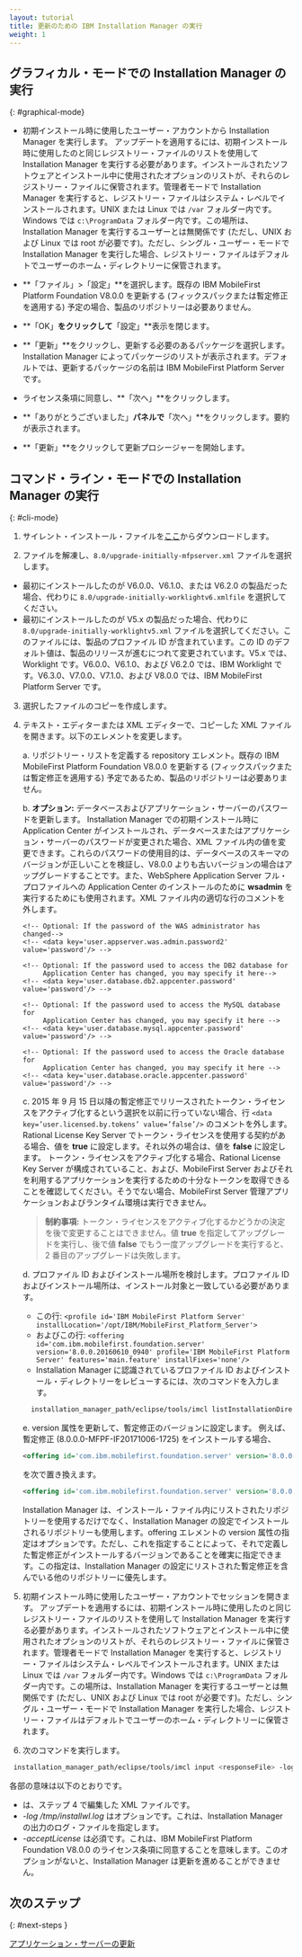 ```yaml
---
layout: tutorial
title: 更新のための IBM Installation Manager の実行
weight: 1
---
```

<!-- NLS_CHARSET=UTF-8 -->
## グラフィカル・モードでの Installation Manager の実行
{: #graphical-mode}

* 初期インストール時に使用したユーザー・アカウントから Installation Manager を実行します。
  アップデートを適用するには、初期インストール時に使用したのと同じレジストリー・ファイルのリストを使用して Installation Manager を実行する必要があります。インストールされたソフトウェアとインストール中に使用されたオプションのリストが、それらのレジストリー・ファイルに保管されます。管理者モードで Installation Manager を実行すると、レジストリー・ファイルはシステム・レベルでインストールされます。UNIX または Linux では `/var` フォルダー内です。Windows では `c:\ProgramData` フォルダー内です。この場所は、Installation Manager を実行するユーザーとは無関係です (ただし、UNIX および Linux では root が必要です)。ただし、シングル・ユーザー・モードで Installation Manager を実行した場合、レジストリー・ファイルはデフォルトでユーザーのホーム・ディレクトリーに保管されます。

* **「ファイル」>「設定」**を選択します。既存の IBM MobileFirst Platform Foundation V8.0.0 を更新する (フィックスパックまたは暫定修正を適用する) 予定の場合、製品のリポジトリーは必要ありません。

* **「OK」**をクリックして**「設定」**表示を閉じます。

* **「更新」**をクリックし、更新する必要のあるパッケージを選択します。Installation Manager によってパッケージのリストが表示されます。デフォルトでは、更新するパッケージの名前は IBM MobileFirst Platform Server です。

* ライセンス条項に同意し、**「次へ」**をクリックします。

* **「ありがとうございました」**パネルで**「次へ」**をクリックします。要約が表示されます。

* **「更新」**をクリックして更新プロシージャーを開始します。

## コマンド・ライン・モードでの Installation Manager の実行
{: #cli-mode}

1. サイレント・インストール・ファイルを[ここ](http://public.dhe.ibm.com/software/products/en/MobileFirstPlatform/docs/v800/Silent_Install_Sample_Files.zip)からダウンロードします。

2. ファイルを解凍し、`8.0/upgrade-initially-mfpserver.xml` ファイルを選択します。
  - 最初にインストールしたのが V6.0.0、V6.1.0、または V6.2.0 の製品だった場合、代わりに `8.0/upgrade-initially-worklightv6.xmlfile` を選択してください。
  - 最初にインストールしたのが V5.x の製品だった場合、代わりに `8.0/upgrade-initially-worklightv5.xml` ファイルを選択してください。このファイルには、製品のプロファイル ID が含まれています。この ID のデフォルト値は、製品のリリースが進むにつれて変更されています。V5.x では、Worklight です。V6.0.0、V6.1.0、および V6.2.0 では、IBM Worklight です。V6.3.0、V7.0.0、V7.1.0、および V8.0.0 では、IBM MobileFirst Platform Server です。

3. 選択したファイルのコピーを作成します。

4. テキスト・エディターまたは XML エディターで、コピーした XML ファイルを開きます。以下のエレメントを変更します。

   a. リポジトリー・リストを定義する repository エレメント。既存の IBM MobileFirst Platform Foundation V8.0.0 を更新する (フィックスパックまたは暫定修正を適用する) 予定であるため、製品のリポジトリーは必要ありません。

   b. **オプション:** データベースおよびアプリケーション・サーバーのパスワードを更新します。
      Installation Manager での初期インストール時に Application Center がインストールされ、データベースまたはアプリケーション・サーバーのパスワードが変更された場合、XML ファイル内の値を変更できます。これらのパスワードの使用目的は、データベースのスキーマのバージョンが正しいことを検証し、V8.0.0 よりも古いバージョンの場合はアップグレードすることです。また、WebSphere Application Server フル・プロファイルへの Application Center のインストールのために **wsadmin** を実行するためにも使用されます。XML ファイル内の適切な行のコメントを外します。
      ```
      <!-- Optional: If the password of the WAS administrator has changed-->
      <!-- <data key='user.appserver.was.admin.password2' value='password'/> -->

      <!-- Optional: If the password used to access the DB2 database for
           Application Center has changed, you may specify it here-->
      <!-- <data key='user.database.db2.appcenter.password' value='password'/> -->

      <!-- Optional: If the password used to access the MySQL database for
           Application Center has changed, you may specify it here -->
      <!-- <data key='user.database.mysql.appcenter.password' value='password'/> -->

      <!-- Optional: If the password used to access the Oracle database for
           Application Center has changed, you may specify it here -->
      <!-- <data key='user.database.oracle.appcenter.password' value='password'/> -->
      ```

    c. 2015 年 9 月 15 日以降の暫定修正でリリースされたトークン・ライセンスをアクティブ化するという選択を以前に行っていない場合、行 `<data key=’user.licensed.by.tokens’ value=’false’/>` のコメントを外します。Rational License Key Server でトークン・ライセンスを使用する契約がある場合、値を **true** に設定します。それ以外の場合は、値を **false** に設定します。
      トークン・ライセンスをアクティブ化する場合、Rational License Key Server が構成されていること、および、MobileFirst Server およびそれを利用するアプリケーションを実行するための十分なトークンを取得できることを確認してください。そうでない場合、MobileFirst Server 管理アプリケーションおよびランタイム環境は実行できません。
      > **制約事項:** トークン・ライセンスをアクティブ化するかどうかの決定を後で変更することはできません。値 **true** を指定してアップグレードを実行し、後で値 **false** でもう一度アップグレードを実行すると、2 番目のアップグレードは失敗します。

    d. プロファイル ID およびインストール場所を検討します。プロファイル ID およびインストール場所は、インストール対象と一致している必要があります。
      * この行: `<profile id='IBM MobileFirst Platform Server' installLocation='/opt/IBM/MobileFirst_Platform_Server'>`
      * およびこの行: `<offering id='com.ibm.mobilefirst.foundation.server' version='8.0.0.20160610_0940' profile='IBM MobileFirst Platform Server' features='main.feature' installFixes='none'/>`
      * Installation Manager に認識されているプロファイル ID およびインストール・ディレクトリーをレビューするには、次のコマンドを入力します。
    ```bash
      installation_manager_path/eclipse/tools/imcl listInstallationDirectories -verbose
    ```

    e. version 属性を更新して、暫定修正のバージョンに設定します。
       例えば、暫定修正 (8.0.0.0-MFPF-IF20171006-1725) をインストールする場合、

      ```xml
      <offering id='com.ibm.mobilefirst.foundation.server' version='8.0.0.20160610_0940' profile='IBM MobileFirst Platform Server' features='main.feature' installFixes='none'/>
      ```

      を次で置き換えます。

      ```xml
      <offering id='com.ibm.mobilefirst.foundation.server' version='8.0.0.20171006-1725' profile='IBM MobileFirst Platform Server' features='main.feature' installFixes='none'/>
      ```

      Installation Manager は、インストール・ファイル内にリストされたリポジトリーを使用するだけでなく、Installation Manager の設定でインストールされるリポジトリーも使用します。offering エレメントの version 属性の指定はオプションです。ただし、これを指定することによって、それで定義した暫定修正がインストールするバージョンであることを確実に指定できます。この指定は、Installation Manager の設定にリストされた暫定修正を含んでいる他のリポジトリーに優先します。

5. 初期インストール時に使用したユーザー・アカウントでセッションを開きます。
    アップデートを適用するには、初期インストール時に使用したのと同じレジストリー・ファイルのリストを使用して Installation Manager を実行する必要があります。インストールされたソフトウェアとインストール中に使用されたオプションのリストが、それらのレジストリー・ファイルに保管されます。管理者モードで Installation Manager を実行すると、レジストリー・ファイルはシステム・レベルでインストールされます。UNIX または Linux では `/var` フォルダー内です。Windows では `c:\ProgramData` フォルダー内です。この場所は、Installation Manager を実行するユーザーとは無関係です (ただし、UNIX および Linux では root が必要です)。ただし、シングル・ユーザー・モードで Installation Manager を実行した場合、レジストリー・ファイルはデフォルトでユーザーのホーム・ディレクトリーに保管されます。

6. 次のコマンドを実行します。
  ```bash
   installation_manager_path/eclipse/tools/imcl input <responseFile> -log /tmp/installwl.log -acceptLicense
  ```
   各部の意味は以下のとおりです。
   * <responseFile> は、ステップ 4 で編集した XML ファイルです。
   * *-log /tmp/installwl.log* はオプションです。これは、Installation Manager の出力のログ・ファイルを指定します。
   * *-acceptLicense* は必須です。これは、IBM MobileFirst Platform Foundation V8.0.0 のライセンス条項に同意することを意味します。このオプションがないと、Installation Manager は更新を進めることができません。

## 次のステップ
{: #next-steps }

[アプリケーション・サーバーの更新](../appserver-update)
